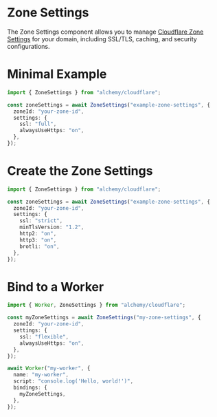 # Zone Settings

The Zone Settings component allows you to manage [Cloudflare Zone Settings](https://developers.cloudflare.com/api/resources/zones/settings) for your domain, including SSL/TLS, caching, and security configurations.

# Minimal Example

```ts
import { ZoneSettings } from "alchemy/cloudflare";

const zoneSettings = await ZoneSettings("example-zone-settings", {
  zoneId: "your-zone-id",
  settings: {
    ssl: "full",
    alwaysUseHttps: "on",
  },
});
```

# Create the Zone Settings

```ts
import { ZoneSettings } from "alchemy/cloudflare";

const zoneSettings = await ZoneSettings("example-zone-settings", {
  zoneId: "your-zone-id",
  settings: {
    ssl: "strict",
    minTlsVersion: "1.2",
    http2: "on",
    http3: "on",
    brotli: "on",
  },
});
```

# Bind to a Worker

```ts
import { Worker, ZoneSettings } from "alchemy/cloudflare";

const myZoneSettings = await ZoneSettings("my-zone-settings", {
  zoneId: "your-zone-id",
  settings: {
    ssl: "flexible",
    alwaysUseHttps: "on",
  },
});

await Worker("my-worker", {
  name: "my-worker",
  script: "console.log('Hello, world!')",
  bindings: {
    myZoneSettings,
  },
});
```